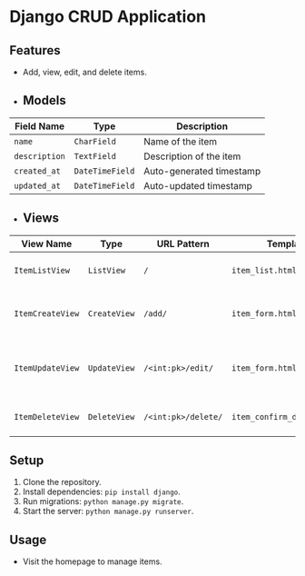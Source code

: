 # Django CRUD Application

## Features
- Add, view, edit, and delete items.

- ## Models

| **Field Name**  | **Type**       | **Description**          |
|------------------|----------------|--------------------------|
| `name`          | `CharField`    | Name of the item         |
| `description`   | `TextField`    | Description of the item  |
| `created_at`    | `DateTimeField` | Auto-generated timestamp |
| `updated_at`    | `DateTimeField` | Auto-updated timestamp   |

- ## Views

| **View Name**       | **Type**       | **URL Pattern**       | **Template**                 | **Description**                       |
|----------------------|----------------|-----------------------|------------------------------|---------------------------------------|
| `ItemListView`       | `ListView`     | `/`                   | `item_list.html`             | Displays a list of all items          |
| `ItemCreateView`     | `CreateView`   | `/add/`               | `item_form.html`             | Allows users to create a new item     |
| `ItemUpdateView`     | `UpdateView`   | `/<int:pk>/edit/`     | `item_form.html`             | Allows users to edit an existing item |
| `ItemDeleteView`     | `DeleteView`   | `/<int:pk>/delete/`   | `item_confirm_delete.html`   | Confirms and deletes an item          |


## Setup
1. Clone the repository.
2. Install dependencies: `pip install django`.
3. Run migrations: `python manage.py migrate`.
4. Start the server: `python manage.py runserver`.

## Usage
- Visit the homepage to manage items.
